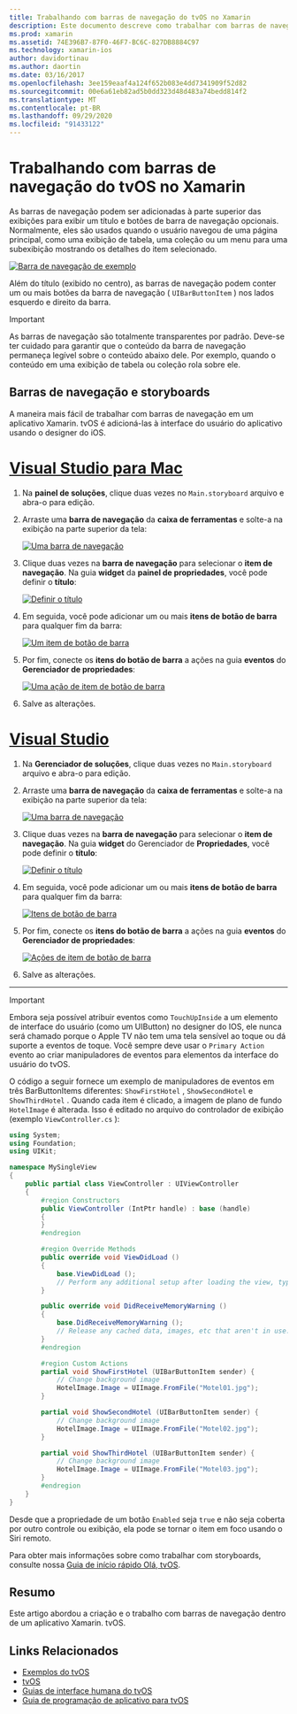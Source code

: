 ```yaml
---
title: Trabalhando com barras de navegação do tvOS no Xamarin
description: Este documento descreve como trabalhar com barras de navegação em um aplicativo tvOS criado com o Xamarin. Ele aborda a configuração de barras de navegação em um storyboard e a resposta a eventos desses botões.
ms.prod: xamarin
ms.assetid: 74E396B7-87F0-46F7-BC6C-827DB8884C97
ms.technology: xamarin-ios
author: davidortinau
ms.author: daortin
ms.date: 03/16/2017
ms.openlocfilehash: 3ee159eaaf4a124f652b083e4dd7341909f52d82
ms.sourcegitcommit: 00e6a61eb82ad5b0dd323d48d483a74bedd814f2
ms.translationtype: MT
ms.contentlocale: pt-BR
ms.lasthandoff: 09/29/2020
ms.locfileid: "91433122"
---
```

# <a name="working-with-tvos-navigation-bars-in-xamarin"></a>Trabalhando com barras de navegação do tvOS no Xamarin

As barras de navegação podem ser adicionadas à parte superior das exibições para exibir um título e botões de barra de navegação opcionais. Normalmente, eles são usados quando o usuário navegou de uma página principal, como uma exibição de tabela, uma coleção ou um menu para uma subexibição mostrando os detalhes do item selecionado.

[![Barra de navegação de exemplo](navigation-bars-images/navbar01.png)](navigation-bars-images/navbar01.png#lightbox)

Além do título (exibido no centro), as barras de navegação podem conter um ou mais botões da barra de navegação ( `UIBarButtonItem` ) nos lados esquerdo e direito da barra.

> [!IMPORTANT]
> As barras de navegação são totalmente transparentes por padrão. Deve-se ter cuidado para garantir que o conteúdo da barra de navegação permaneça legível sobre o conteúdo abaixo dele. Por exemplo, quando o conteúdo em uma exibição de tabela ou coleção rola sobre ele.

<a name="Navigation-Bars-and-Storyboards"></a>

## <a name="navigation-bars-and-storyboards"></a>Barras de navegação e storyboards

A maneira mais fácil de trabalhar com barras de navegação em um aplicativo Xamarin. tvOS é adicioná-las à interface do usuário do aplicativo usando o designer do iOS.

# <a name="visual-studio-for-mac"></a>[Visual Studio para Mac](#tab/macos)

1. Na **painel de soluções**, clique duas vezes no `Main.storyboard` arquivo e abra-o para edição.
1. Arraste uma **barra de navegação** da **caixa de ferramentas** e solte-a na exibição na parte superior da tela:

    [![Uma barra de navegação](navigation-bars-images/navbar02.png)](navigation-bars-images/navbar02.png#lightbox)
1. Clique duas vezes na **barra de navegação** para selecionar o **item de navegação**. Na guia **widget** da **painel de propriedades**, você pode definir o **título**:

    [![Definir o título](navigation-bars-images/navbar03.png)](navigation-bars-images/navbar03.png#lightbox)
1. Em seguida, você pode adicionar um ou mais **itens de botão de barra** para qualquer fim da barra:

    [![Um item de botão de barra](navigation-bars-images/navbar04.png)](navigation-bars-images/navbar04.png#lightbox)
1. Por fim, conecte os **itens do botão de barra** a ações na guia **eventos** do **Gerenciador de propriedades**:

    [![Uma ação de item de botão de barra](navigation-bars-images/navbar05.png)](navigation-bars-images/navbar05.png#lightbox)
1. Salve as alterações.

# <a name="visual-studio"></a>[Visual Studio](#tab/windows)

1. Na **Gerenciador de soluções**, clique duas vezes no `Main.storyboard` arquivo e abra-o para edição.
1. Arraste uma **barra de navegação** da **caixa de ferramentas** e solte-a na exibição na parte superior da tela:

    [![Uma barra de navegação](navigation-bars-images/navbar02-vs.png)](navigation-bars-images/navbar02-vs.png#lightbox)
1. Clique duas vezes na **barra de navegação** para selecionar o **item de navegação**. Na guia **widget** do Gerenciador de **Propriedades**, você pode definir o **título**:

    [![Definir o título](navigation-bars-images/navbar03-vs.png)](navigation-bars-images/navbar03-vs.png#lightbox)
1. Em seguida, você pode adicionar um ou mais **itens de botão de barra** para qualquer fim da barra:

    [![Itens de botão de barra](navigation-bars-images/navbar04-vs.png)](navigation-bars-images/navbar04-vs.png#lightbox)
1. Por fim, conecte os **itens do botão de barra** a ações na guia **eventos** do **Gerenciador de propriedades**:

    [![Ações de item de botão de barra](navigation-bars-images/navbar05-vs.png)](navigation-bars-images/navbar05-vs.png#lightbox)
1. Salve as alterações.

-----

> [!IMPORTANT]
> Embora seja possível atribuir eventos como `TouchUpInside` a um elemento de interface do usuário (como um UIButton) no designer do IOS, ele nunca será chamado porque o Apple TV não tem uma tela sensível ao toque ou dá suporte a eventos de toque. Você sempre deve usar o `Primary Action` evento ao criar manipuladores de eventos para elementos da interface do usuário do tvOS.

O código a seguir fornece um exemplo de manipuladores de eventos em três BarButtonItems diferentes: `ShowFirstHotel` , `ShowSecondHotel` e `ShowThirdHotel` . Quando cada item é clicado, a imagem de plano de fundo `HotelImage` é alterada. Isso é editado no arquivo do controlador de exibição (exemplo `ViewController.cs` ):

```csharp
using System;
using Foundation;
using UIKit;

namespace MySingleView
{
    public partial class ViewController : UIViewController
    {
        #region Constructors
        public ViewController (IntPtr handle) : base (handle)
        {
        }
        #endregion

        #region Override Methods
        public override void ViewDidLoad ()
        {
            base.ViewDidLoad ();
            // Perform any additional setup after loading the view, typically from a nib.
        }

        public override void DidReceiveMemoryWarning ()
        {
            base.DidReceiveMemoryWarning ();
            // Release any cached data, images, etc that aren't in use.
        }
        #endregion

        #region Custom Actions
        partial void ShowFirstHotel (UIBarButtonItem sender) {
            // Change background image
            HotelImage.Image = UIImage.FromFile("Motel01.jpg");
        }

        partial void ShowSecondHotel (UIBarButtonItem sender) {
            // Change background image
            HotelImage.Image = UIImage.FromFile("Motel02.jpg");
        }

        partial void ShowThirdHotel (UIBarButtonItem sender) {
            // Change background image
            HotelImage.Image = UIImage.FromFile("Motel03.jpg");
        }
        #endregion
    }
}
```

Desde que a propriedade de um botão `Enabled` seja `true` e não seja coberta por outro controle ou exibição, ela pode se tornar o item em foco usando o Siri remoto.

Para obter mais informações sobre como trabalhar com storyboards, consulte nossa [Guia de início rápido Olá, tvOS](~/ios/tvos/get-started/hello-tvos.md).

<a name="Summary"></a>

## <a name="summary"></a>Resumo

Este artigo abordou a criação e o trabalho com barras de navegação dentro de um aplicativo Xamarin. tvOS.

## <a name="related-links"></a>Links Relacionados

- [Exemplos do tvOS](/samples/browse/?products=xamarin&term=Xamarin.iOS%2btvOS)
- [tvOS](https://developer.apple.com/tvos/)
- [Guias de interface humana do tvOS](https://developer.apple.com/tvos/human-interface-guidelines/)
- [Guia de programação de aplicativo para tvOS](https://developer.apple.com/library/prerelease/tvos/documentation/General/Conceptual/AppleTV_PG/)
